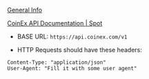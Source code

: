 [General Info](https://viabtc.github.io/coinex_api_en_doc/)

[CoinEx API Documentation | Spot](https://viabtc.github.io/coinex_api_en_doc/spot/)

* BASE URL: `https://api.coinex.com/v1`

* HTTP Requests should have these headers:

```
Content-Type: "application/json"
User-Agent: "Fill it with some user agent"
```


